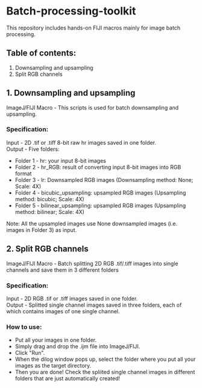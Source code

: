 # Batch-processing-toolkit
This repository includes hands-on FIJI macros mainly for image batch processing.

## Table of contents:
1. Downsampling and upsampling
2. Split RGB channels

## 1. Downsampling and upsampling

ImageJ/FIJI Macro - This scripts is used for batch downsampling and upsampling.

### Specification:   
Input - 2D .tif or .tiff 8-bit raw hr images saved in one folder.   
Output - Five folders:
* Folder 1 - hr: your input 8-bit images
* Folder 2 - hr_RGB: result of converting input 8-bit images into RGB format
* Folder 3 - lr: Downsampled RGB images (Downsampling method: None; Scale: 4X)
* Folder 4 - bicubic_upsampling: upsampled RGB images (Upsampling method: bicubic; Scale: 4X) 
* Folder 5 - bilinear_upsampling: upsampled RGB images (Upsampling method: bilinear; Scale: 4X)   

Note: All the upsampled images use None downsampled images (i.e. images in Folder 3) as input.

## 2. Split RGB channels

ImageJ/FIJI Macro - Batch splitting 2D RGB .tif/.tiff images into single channels and save them in 3 different folders

### Specification:  
Input - 2D RGB .tif or .tiff images saved in one folder.   
Output - Splitted single channel images saved in three folders, each of which contains images of one single channel.  

### How to use:
* Put all your images in one folder.
* Simply drag and drop the .ijm file into ImageJ/FIJI.
* Click "Run".
* When the dilog window pops up, select the folder where you put all your images as the target directory.
* Then you are done! Check the spliited single channel images in different folders that are just automatically created!
